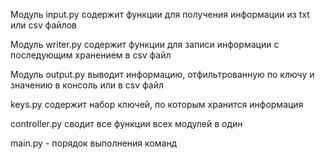 Модуль input.py содержит функции для получения
информации из txt или csv файлов

Модуль writer.py содержит функции для записи информации
с последующим хранением в csv файл

Модуль output.py выводит информацию, отфильтрованную по ключу
и значению в консоль или в csv файл

keys.py содержит набор ключей, по которым хранится информация

controller.py сводит все функции всех модулей в один

main.py - порядок выполнения команд